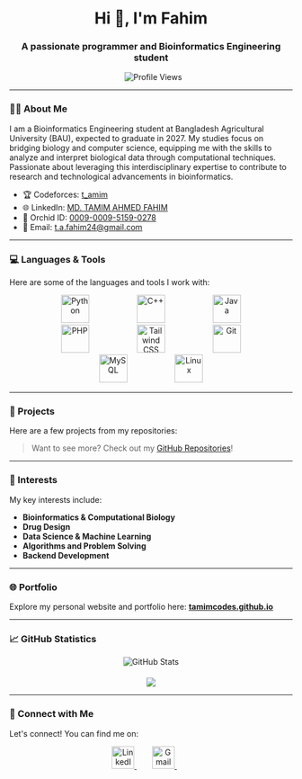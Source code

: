 <h1 align="center">Hi 👋, I'm Fahim</h1>
<h3 align="center">A passionate programmer and Bioinformatics Engineering student</h3>

<p align="center">
  <img src="https://komarev.com/ghpvc/?username=tamimcodes&label=Profile%20views&color=brightgreen&style=flat&abbreviated=true" alt="Profile Views" />
</p>

---

### 👨‍🎓 About Me

I am a Bioinformatics Engineering student at Bangladesh Agricultural University (BAU), expected to graduate in 2027. My studies focus on bridging biology and computer science, equipping me with the skills to analyze and interpret biological data through computational techniques. Passionate about leveraging this interdisciplinary expertise to contribute to research and technological advancements in bioinformatics.

<!----------------------
I'm currently exploring:
* **Bioinformatics**
* **Drug Design**
* **Data Science**
* **Algorithms**
* **Backend Development**
------------------------------>
<ul>
  <li>🏆 Codeforces: <a href="https://codeforces.com/profile/t_amim" target="_blank">t_amim</a></li>
  <li>🌐 LinkedIn: <a href="https://www.linkedin.com/in/md-tamim-ahmed-fahim/" target="_blank">MD. TAMIM AHMED FAHIM</a></li>
  <li>🌸 Orchid ID: <a href="https://orcid.org/0009-0009-5159-0278" target="_blank">0009-0009-5159-0278</a></li>
  <li>📧 Email: <a href="mailto:t.a.fahim24@gmail.com">t.a.fahim24@gmail.com</a></li>
</ul>

---

### 💻 Languages & Tools

Here are some of the languages and tools I work with:

<p align="center">
  <img src="https://cdn.jsdelivr.net/gh/devicons/devicon/icons/python/python-original.svg" height="50" alt="Python" style="margin: 0 40.5px;" />
  <img src="https://cdn.jsdelivr.net/gh/devicons/devicon/icons/cplusplus/cplusplus-original.svg" height="50" alt="C++" style="margin: 0 40.5px;" />
  <img src="https://cdn.jsdelivr.net/gh/devicons/devicon/icons/java/java-original.svg" height="50" alt="Java" style="margin: 0 40.5px;" />
  <img src="https://cdn.jsdelivr.net/gh/devicons/devicon/icons/php/php-original.svg" height="50" alt="PHP" style="margin: 0 40.5px;" />
  <img src="https://cdn.jsdelivr.net/gh/devicons/devicon/icons/tailwindcss/tailwindcss-original.svg" height="50" alt="Tailwind CSS" style="margin: 0 40.5px;" />
  <img src="https://cdn.jsdelivr.net/gh/devicons/devicon/icons/git/git-original.svg" height="50" alt="Git" style="margin: 0 40.5px;" />
  <img src="https://www.mysql.com/common/logos/logo-mysql-170x115.png" height="50" alt="MySQL" style="margin: 0 40.5px;" />
  <img src="https://cdn.jsdelivr.net/gh/devicons/devicon/icons/linux/linux-original.svg" height="50" alt="Linux" style="margin: 0 40.5px;" />
</p>

---

### 📁 Projects

Here are a few projects from my repositories:
<!---------------------------------------
* 🔬 **[GeneSeqAnalyzer](https://github.com/tamimcodes/GeneSeqAnalyzer)**: A tool for analyzing and visualizing genetic sequences.
* 🧪 **[Protein-Structure-Visualizer](https://github.com/tamimcodes/Protein-Structure-Visualizer)**: 3D rendering of protein structures using Python.
* 📊 **[Student-Grade-Manager](https://github.com/tamimcodes/Student-Grade-Manager)**: A Java-based CRUD application for managing student records.
-------------------------------------------->
> Want to see more? Check out my [GitHub Repositories](https://github.com/tamimcodes?tab=repositories)!

---

### 🧠 Interests

My key interests include:

* **Bioinformatics & Computational Biology**
* **Drug Design**
* **Data Science & Machine Learning**
* **Algorithms and Problem Solving**
* **Backend Development**

---

### 🌐 Portfolio

Explore my personal website and portfolio here:
<a href="https://tamimcodes.github.io" target="_blank"><strong>tamimcodes.github.io</strong></a>

---

### 📈 GitHub Statistics

<p align="center">
  <img src="https://github-readme-stats.vercel.app/api?username=tamimcodes&show_icons=true&theme=dark&hide_border=true&bg_color=0D1117&title_color=093FB4&text_color=ffffff&icon_color=30B24A&ring_color=30B24A" alt="GitHub Stats" />
</p>

<p align="center" style="margin-top: 20px;">
  <a href="https://git.io/streak-stats">
    <img src="https://github-readme-streak-stats.herokuapp.com?user=tamimcodes&theme=github-dark&hide_border=true&date_format=M%20j%5B%2C%20Y%5D"  />
  </a>
</p>


---

### 🤝 Connect with Me

Let's connect! You can find me on:

<p align="center">
  <a href="https://www.linkedin.com/in/md-tamim-ahmed-fahim/" target="_blank" >
    <img src="https://content.linkedin.com/content/dam/me/business/en-us/amp/xbu/linkedin-revised-brand-guidelines/linkedin-logo/fg/brandg-linkedinlogo-hero-logo-dsk-v01.png.original.png" alt="LinkedIn" style="height: 40px;"/>
  </a> &nbsp;&nbsp;&nbsp;&nbsp;&nbsp;&nbsp;
  
  <a href="mailto:t.a.fahim24@gmail.com" target="_blank" >
    <img src="https://ssl.gstatic.com/ui/v1/icons/mail/rfr/logo_gmail_lockup_default_1x_r5.png" alt="Gmail" style="height: 40px;"/>
  </a> &nbsp;&nbsp;&nbsp;&nbsp;&nbsp;&nbsp;
  
</p>


